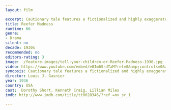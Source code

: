 ```yaml
---
layout: film

excerpt: Cautionary tale features a fictionalized and highly exaggerated take on the use of marijuana. A trio of drug dealers lead innocent teenagers to become addicted to "reefer" cigarettes by holding wild parties with jazz music.
title: Reefer Madness
runtime: 66
genre: 
- Drama 
silent: no
decade: 1930s
recommended: no
editors-rating: 3
image:  /feature-images/tell-your-children-or-Reefer-Madness-1936.jpg
video: https://www.youtube.com/embed/e0Im6SrdTaM?rel=0&amp;controls=0&amp;showinfo=0
synopsis: Cautionary tale features a fictionalized and highly exaggerated take on the use of marijuana. A trio of drug dealers lead innocent teenagers to become addicted to "reefer" cigarettes by holding wild parties with jazz music.
director: Louis J. Gasnier
year: 1936
country: USA
cast:  Dorothy Short, Kenneth Craig, Lillian Miles
imdb: http://www.imdb.com/title/tt0028346/?ref_=nv_sr_1

--- 
```

